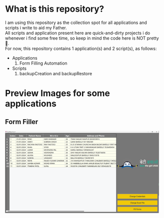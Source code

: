 # What is this repository?

I am using this repository as the collection spot for all applications and scripts i write to aid my Father.\
All scripts and application present here are quick-and-dirty projects i do whenever i find some free time, so keep in mind the code here is NOT pretty 🤧.\
For now, this repository contains 1 application(s) and 2 script(s), as follows:
- Applications 
   1. Form Filling Automation
- Scripts
   1. backupCreation and backupRestore

# Preview Images for some applications

## Form Filler

![Form Filler ScreenShot](https://github.com/GswapG/GargUSG/blob/main/images/formfiller.png)
